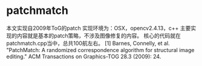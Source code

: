 # patchmatch
本文实现自2009年ToG的patch
实现环境为：OSX，opencv2.4.13，c++
主要实现的内容就是基本的patch策略，不涉及图像修复的内容。
核心的代码就在patchmatch.cpp当中，总共100航左右。
[1] Barnes, Connelly, et al. "PatchMatch: A randomized correspondence algorithm for structural image editing." ACM Transactions on Graphics-TOG 28.3 (2009): 24.
